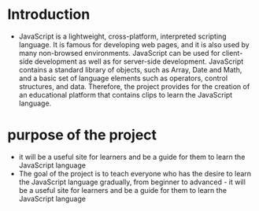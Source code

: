 # Introduction 
- JavaScript is a lightweight, cross-platform, interpreted scripting language.
It is famous for developing web pages, and it is also used by many non-browsed environments.
JavaScript can be used for client-side development as well as for server-side development. 
JavaScript contains a standard library of objects, such as Array, Date and Math, and a basic set of language elements such as operators, control structures, and data.
Therefore, the project provides for the creation of an educational platform that contains clips to learn the JavaScript language.

# purpose of the project
-  it will be a useful site for learners and be a guide for them to learn the JavaScript language
-  The goal of the project is to teach everyone who has the desire to learn the JavaScript language gradually, from beginner to advanced -  it will be a useful site for learners and be a guide for them to learn the JavaScript language

